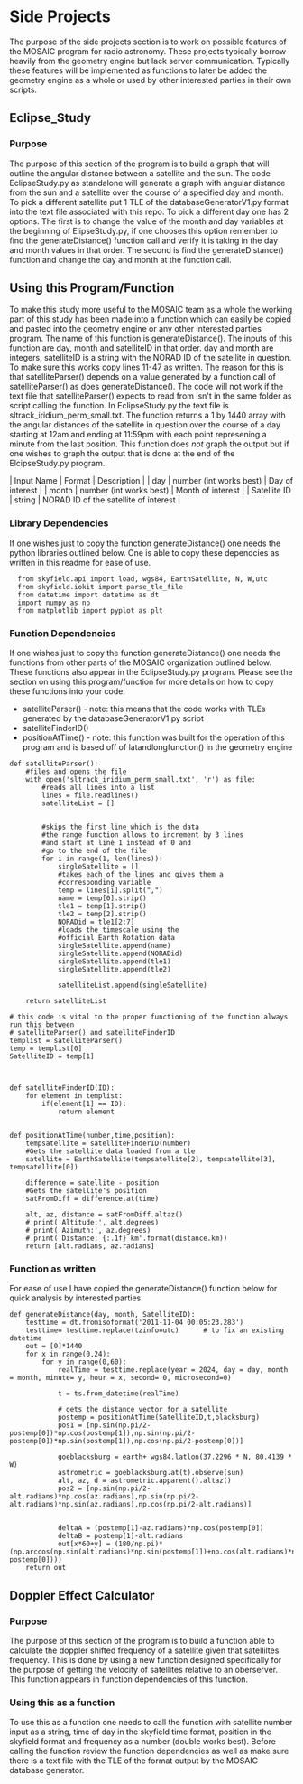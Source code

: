 # Side Projects
The purpose of the side projects section is to work on possible features of the MOSAIC program for radio astronomy. These projects typically borrow heavily from the geometry engine but lack server communication. Typically these features will be implemented as functions to later be added the geometry engine as a whole or used by other interested parties in their own scripts. 

## Eclipse_Study
### Purpose
The purpose of this section of the program is to build a graph that will outline the angular distance between a satellite and the sun. The code EclipseStudy.py as standalone will generate a graph with angular distance from the sun and a satellite over the course of a specified day and month. To pick a different satellite put 1 TLE of the databaseGeneratorV1.py format into the text file associated with this repo. To pick a different day one has 2 options. The first is to change the value of the month and day variables at the beginning of ElipseStudy.py, if one chooses this option remember to find the generateDistance() function call and verify it is taking in the day and month values in that order. The second is find the generateDistance() function and change the day and month at the function call. 

## Using this Program/Function
To make this study more useful to the MOSAIC team as a whole the working part of this study has been made into a function which can easily be copied and pasted into the geometry engine or any other interested parties program. The name of this function is generateDistance(). The inputs of this function are day, month and satelliteID in that order. day and month are integers, satelliteID is a string with the NORAD ID of the satellite in question. To make sure this works copy lines 11-47 as written. The reason for this is that satelliteParser() depends on a value generated by a function call of satelliteParser() as does generateDistance(). The code will not work if the text file that satelliteParser() expects to read from isn't in the same folder as script calling the function. In EclipseStudy.py the text file is sltrack_iridium_perm_small.txt. The function returns a 1 by 1440 array with the angular distances of the satellite in question over the course of a day starting at 12am and ending at 11:59pm with each point represening a minute from the last position. This function does _not_ graph the output but if one wishes to graph the output that is done at the end of the ElcipseStudy.py program. 

| Input Name | Format | Description |
| day | number (int works best) | Day of interest |
| month | number (int works best) | Month of interest |
| Satellite ID | string | NORAD ID of the satellite of interest |

### Library Dependencies
If one wishes just to copy the function generateDistance() one needs the python libraries outlined below. One is able to copy these dependcies as written in this readme for ease of use. 
```
  from skyfield.api import load, wgs84, EarthSatellite, N, W,utc
  from skyfield.iokit import parse_tle_file
  from datetime import datetime as dt
  import numpy as np
  from matplotlib import pyplot as plt
```
### Function Dependencies
If one wishes just to copy the function generateDistance() one needs the functions from other parts of the MOSAIC organization outlined below. These functions also appear in the EclipseStudy.py program. Please see the section on using this program/function for more details on how to copy these functions into your code. 

  - satelliteParser()  -  note: this means that the code works with TLEs generated by the databaseGeneratorV1.py script
  - satelliteFinderID() 
  - positionAtTime() - note: this function was built for the operation of this program and is based off of latandlongfunction() in the geometry engine
```
def satelliteParser():
    #files and opens the file
    with open('sltrack_iridium_perm_small.txt', 'r') as file:
        #reads all lines into a list
        lines = file.readlines()  
        satelliteList = []


        #skips the first line which is the data
        #the range function allows to increment by 3 lines 
        #and start at line 1 instead of 0 and 
        #go to the end of the file
        for i in range(1, len(lines)):
            singleSatellite = []
            #takes each of the lines and gives them a 
            #corresponding variable
            temp = lines[i].split(",")
            name = temp[0].strip()
            tle1 = temp[1].strip()
            tle2 = temp[2].strip()
            NORADid = tle1[2:7]
            #loads the timescale using the 
            #official Earth Rotation data
            singleSatellite.append(name)
            singleSatellite.append(NORADid)
            singleSatellite.append(tle1)
            singleSatellite.append(tle2)

            satelliteList.append(singleSatellite)

    return satelliteList

# this code is vital to the proper functioning of the function always run this between
# satelliteParser() and satelliteFinderID 
templist = satelliteParser()
temp = templist[0]
SatelliteID = temp[1]



def satelliteFinderID(ID):
    for element in templist:
        if(element[1] == ID):
            return element
        

def positionAtTime(number,time,position):
    tempsatellite = satelliteFinderID(number)
    #Gets the satellite data loaded from a tle
    satellite = EarthSatellite(tempsatellite[2], tempsatellite[3], tempsatellite[0])

    difference = satellite - position
    #Gets the satellite's position
    satFromDiff = difference.at(time)

    alt, az, distance = satFromDiff.altaz()
    # print('Altitude:', alt.degrees)
    # print('Azimuth:', az.degrees)
    # print('Distance: {:.1f} km'.format(distance.km))
    return [alt.radians, az.radians]
```
### Function as written
For ease of use I have copied the generateDistance() function below for quick analysis by interested parties.

```
def generateDistance(day, month, SatelliteID):
    testtime = dt.fromisoformat('2011-11-04 00:05:23.283')
    testtime= testtime.replace(tzinfo=utc)      # to fix an existing datetime   
    out = [0]*1440
    for x in range(0,24):
        for y in range(0,60):
            realTime = testtime.replace(year = 2024, day = day, month = month, minute= y, hour = x, second= 0, microsecond=0)

            t = ts.from_datetime(realTime)

            # gets the distance vector for a satellite
            postemp = positionAtTime(SatelliteID,t,blacksburg)
            pos1 = [np.sin(np.pi/2-postemp[0])*np.cos(postemp[1]),np.sin(np.pi/2-postemp[0])*np.sin(postemp[1]),np.cos(np.pi/2-postemp[0])]        

            goeblacksburg = earth+ wgs84.latlon(37.2296 * N, 80.4139 * W)
            astrometric = goeblacksburg.at(t).observe(sun)
            alt, az, d = astrometric.apparent().altaz()
            pos2 = [np.sin(np.pi/2-alt.radians)*np.cos(az.radians),np.sin(np.pi/2-alt.radians)*np.sin(az.radians),np.cos(np.pi/2-alt.radians)]
    

            deltaA = (postemp[1]-az.radians)*np.cos(postemp[0])
            deltaB = postemp[1]-alt.radians
            out[x*60+y] = (180/np.pi)*(np.arccos(np.sin(alt.radians)*np.sin(postemp[1])+np.cos(alt.radians)*np.cos(postemp[1])*np.cos(az.radians-postemp[0])))
    return out
```
## Doppler Effect Calculator
### Purpose
The purpose of this section of the program is to build a function able to calculate the doppler shifted frequency of a satellite given that satelliltes frequency. This is done by using a new function designed specifically for the purpose of getting the velocity of satellites relative to an oberserver. This function appears in function dependencies of this function. 

### Using this as a function
To use this as a function one needs to call the function with satellite number input as a string, time of day in the skyfield time format, position in the skyfield format and frequency as a number (double works best). Before calling the function review the function dependencies as well as make sure there is a text file with the TLE of the format output by the MOSAIC database generator. 


  
